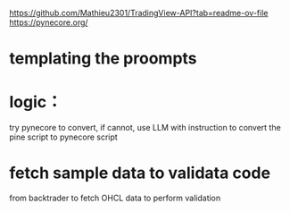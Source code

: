 https://github.com/Mathieu2301/TradingView-API?tab=readme-ov-file
https://pynecore.org/


# templating the proompts 
# logic：
try pynecore to convert, if cannot, use LLM with instruction to convert the pine script to pynecore script
# fetch sample data to validata code
from backtrader to fetch OHCL data to perform validation 
